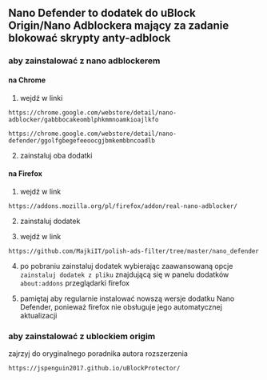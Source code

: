 ## Nano Defender to dodatek do uBlock Origin/Nano Adblockera mający za zadanie blokować skrypty anty-adblock

### aby zainstalować z nano adblockerem

#### na Chrome

1. wejdź w linki
```
https://chrome.google.com/webstore/detail/nano-adblocker/gabbbocakeomblphkmmnoamkioajlkfo
```

```
https://chrome.google.com/webstore/detail/nano-defender/ggolfgbegefeeoocgjbmkembbncoadlb
```

2. zainstaluj oba dodatki

#### na Firefox

1. wejdź w link
```
https://addons.mozilla.org/pl/firefox/addon/real-nano-adblocker/
```

2. zainstaluj dodatek

3. wejdź w link
```
https://github.com/MajkiIT/polish-ads-filter/tree/master/nano_defender
```

4. po pobraniu zainstaluj dodatek wybierając zaawansowaną opcje `zainstaluj dodatek z pliku` znajdującą się w panelu dodatków `about:addons` przeglądarki firefox

5. pamiętaj aby regularnie instalować nowszą wersje dodatku Nano Defender, ponieważ firefox nie obsługuje jego automatycznej aktualizacji

### aby zainstalować z ublockiem origim

zajrzyj do oryginalnego poradnika autora rozszerzenia
```
https://jspenguin2017.github.io/uBlockProtector/
```

